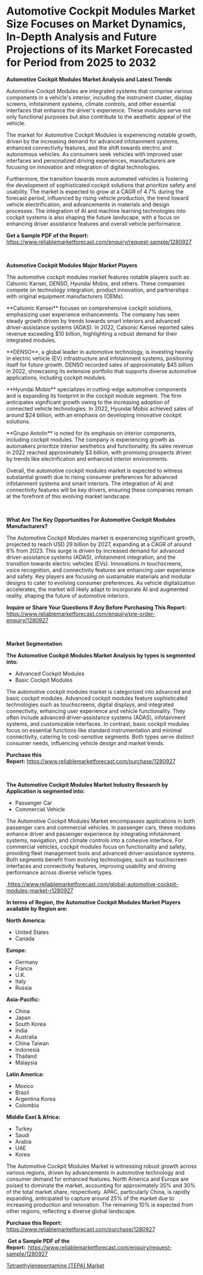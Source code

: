 <p><h1>Automotive Cockpit Modules Market Size Focuses on Market Dynamics, In-Depth Analysis and Future Projections of its Market Forecasted for Period from 2025 to 2032</h1></p><p><strong>Automotive Cockpit Modules Market Analysis and Latest Trends</strong></p>
<p><p>Automotive Cockpit Modules are integrated systems that comprise various components in a vehicle's interior, including the instrument cluster, display screens, infotainment systems, climate controls, and other essential interfaces that enhance the driver's experience. These modules serve not only functional purposes but also contribute to the aesthetic appeal of the vehicle.</p><p>The market for Automotive Cockpit Modules is experiencing notable growth, driven by the increasing demand for advanced infotainment systems, enhanced connectivity features, and the shift towards electric and autonomous vehicles. As consumers seek vehicles with improved user interfaces and personalized driving experiences, manufacturers are focusing on innovation and integration of digital technologies.</p><p>Furthermore, the transition towards more automated vehicles is fostering the development of sophisticated cockpit solutions that prioritize safety and usability. The market is expected to grow at a CAGR of 4.7% during the forecast period, influenced by rising vehicle production, the trend toward vehicle electrification, and advancements in materials and design processes. The integration of AI and machine learning technologies into cockpit systems is also shaping the future landscape, with a focus on enhancing driver assistance features and overall vehicle performance.</p></p>
<p><strong>Get a Sample PDF of the Report:&nbsp;</strong> <a href="https://www.reliablemarketforecast.com/enquiry/request-sample/1280927?utm_campaign=2324&utm_medium=2&utm_source=Github&utm_content=ia&utm_term=24032025&utm_id=automotive-cockpit-modules">https://www.reliablemarketforecast.com/enquiry/request-sample/1280927</a></p>
<p>&nbsp;</p>
<p><strong>Automotive Cockpit Modules Major Market Players</strong></p>
<p><p>The automotive cockpit modules market features notable players such as Calsonic Kansei, DENSO, Hyundai Mobis, and others. These companies compete on technology integration, product innovation, and partnerships with original equipment manufacturers (OEMs).</p><p>**Calsonic Kansei** focuses on comprehensive cockpit solutions, emphasizing user experience enhancements. The company has seen steady growth driven by trends towards smart interiors and advanced driver-assistance systems (ADAS). In 2022, Calsonic Kansei reported sales revenue exceeding $10 billion, highlighting a robust demand for their integrated modules.</p><p>**DENSO**, a global leader in automotive technology, is investing heavily in electric vehicle (EV) infrastructure and infotainment systems, positioning itself for future growth. DENSO recorded sales of approximately $45 billion in 2022, showcasing its extensive portfolio that supports diverse automotive applications, including cockpit modules.</p><p>**Hyundai Mobis** specializes in cutting-edge automotive components and is expanding its footprint in the cockpit module segment. The firm anticipates significant growth owing to the increasing adoption of connected vehicle technologies. In 2022, Hyundai Mobis achieved sales of around $24 billion, with an emphasis on developing innovative cockpit solutions.</p><p>**Grupo Antolin** is noted for its emphasis on interior components, including cockpit modules. The company is experiencing growth as automakers prioritize interior aesthetics and functionality. Its sales revenue in 2022 reached approximately $3 billion, with promising prospects driven by trends like electrification and enhanced interior environments.</p><p>Overall, the automotive cockpit modules market is expected to witness substantial growth due to rising consumer preferences for advanced infotainment systems and smart interiors. The integration of AI and connectivity features will be key drivers, ensuring these companies remain at the forefront of this evolving market landscape.</p></p>
<p>&nbsp;</p>
<p><strong>What Are The Key Opportunities For Automotive Cockpit Modules Manufacturers?</strong></p>
<p><p>The Automotive Cockpit Modules market is experiencing significant growth, projected to reach USD 29 billion by 2027, expanding at a CAGR of around 8% from 2023. This surge is driven by increased demand for advanced driver-assistance systems (ADAS), infotainment integration, and the transition towards electric vehicles (EVs). Innovations in touchscreens, voice recognition, and connectivity features are enhancing user experience and safety. Key players are focusing on sustainable materials and modular designs to cater to evolving consumer preferences. As vehicle digitalization accelerates, the market will likely adapt to incorporate AI and augmented reality, shaping the future of automotive interiors.</p></p>
<p><strong>Inquire or Share Your Questions If Any Before Purchasing This Report:</strong> <a href="https://www.reliablemarketforecast.com/enquiry/pre-order-enquiry/1280927?utm_campaign=2324&utm_medium=2&utm_source=Github&utm_content=ia&utm_term=24032025&utm_id=automotive-cockpit-modules">https://www.reliablemarketforecast.com/enquiry/pre-order-enquiry/1280927</a></p>
<p>&nbsp;</p>
<p><strong>Market Segmentation</strong></p>
<p><strong>The Automotive Cockpit Modules Market Analysis by types is segmented into:</strong></p>
<p><ul><li>Advanced Cockpit Modules</li><li>Basic Cockpit Modules</li></ul></p>
<p><p>The automotive cockpit modules market is categorized into advanced and basic cockpit modules. Advanced cockpit modules feature sophisticated technologies such as touchscreens, digital displays, and integrated connectivity, enhancing user experience and vehicle functionality. They often include advanced driver-assistance systems (ADAS), infotainment systems, and customizable interfaces. In contrast, basic cockpit modules focus on essential functions like standard instrumentation and minimal connectivity, catering to cost-sensitive segments. Both types serve distinct consumer needs, influencing vehicle design and market trends.</p></p>
<p><strong>Purchase this Report:&nbsp;</strong><a href="https://www.reliablemarketforecast.com/purchase/1280927?utm_campaign=2324&utm_medium=2&utm_source=Github&utm_content=ia&utm_term=24032025&utm_id=automotive-cockpit-modules">https://www.reliablemarketforecast.com/purchase/1280927</a></p>
<p>&nbsp;</p>
<p><strong>The Automotive Cockpit Modules Market Industry Research by Application is segmented into:</strong></p>
<p><ul><li>Passenger Car</li><li>Commercial Vehicle</li></ul></p>
<p><p>The Automotive Cockpit Modules Market encompasses applications in both passenger cars and commercial vehicles. In passenger cars, these modules enhance driver and passenger experience by integrating infotainment systems, navigation, and climate controls into a cohesive interface. For commercial vehicles, cockpit modules focus on functionality and safety, providing fleet management tools and advanced driver-assistance systems. Both segments benefit from evolving technologies, such as touchscreen interfaces and connectivity features, improving usability and driving performance across diverse vehicle types.</p></p>
<p><a href="https://www.reliablemarketforecast.com/global-automotive-cockpit-modules-market-r1280927?utm_campaign=2324&utm_medium=2&utm_source=Github&utm_content=ia&utm_term=24032025&utm_id=automotive-cockpit-modules">&nbsp;https://www.reliablemarketforecast.com/global-automotive-cockpit-modules-market-r1280927</a></p>
<p><strong>In terms of Region, the Automotive Cockpit Modules Market Players available by Region are:</strong></p>
<p>
    <p> <strong> North America: </strong>
        <ul>
            <li>United States</li>
            <li>Canada</li>
        </ul>
        </p> 
    <p> <strong> Europe: </strong>
        <ul>
            <li>Germany</li>
            <li>France</li>
            <li>U.K.</li>
            <li>Italy</li>
            <li>Russia</li>
        </ul>
        </p> 
    <p> <strong> Asia-Pacific: </strong>
        <ul>
            <li>China</li>
            <li>Japan</li>
            <li>South Korea</li>
            <li>India</li>
            <li>Australia</li>
            <li>China Taiwan</li>
            <li>Indonesia</li>
            <li>Thailand</li>
            <li>Malaysia</li>
        </ul>
        </p> 
    <p> <strong> Latin America: </strong>
        <ul>
            <li>Mexico</li>
            <li>Brazil</li>
            <li>Argentina Korea</li>
            <li>Colombia</li>
        </ul>
        </p> 
    <p> <strong> Middle East & Africa: </strong>
        <ul>
            <li>Turkey</li>
            <li>Saudi</li>
            <li>Arabia</li>
            <li>UAE</li>
            <li>Korea</li>
        </ul>
    </p>
    </p>
<p><p>The Automotive Cockpit Modules Market is witnessing robust growth across various regions, driven by advancements in automotive technology and consumer demand for enhanced features. North America and Europe are poised to dominate the market, accounting for approximately 35% and 30% of the total market share, respectively. APAC, particularly China, is rapidly expanding, anticipated to capture around 25% of the market due to increasing production and innovation. The remaining 10% is expected from other regions, reflecting a diverse global landscape.</p></p>
<p><strong>Purchase this Report: </strong><a href="https://www.reliablemarketforecast.com/purchase/1280927?utm_campaign=2324&utm_medium=2&utm_source=Github&utm_content=ia&utm_term=24032025&utm_id=automotive-cockpit-modules">https://www.reliablemarketforecast.com/purchase/1280927</a></p>
<p>&nbsp;<strong>Get a Sample PDF of the Report:&nbsp;&nbsp;</strong><a href="https://www.reliablemarketforecast.com/enquiry/request-sample/1280927?utm_campaign=2324&utm_medium=2&utm_source=Github&utm_content=ia&utm_term=24032025&utm_id=automotive-cockpit-modules">https://www.reliablemarketforecast.com/enquiry/request-sample/1280927</a></p>
<p><strong></strong></p>
<p><p><a href="https://github.com/janraimondo83/Market-Research-Report-List-1/blob/main/tetraethylenepentamine-tepa-market.md?utm_campaign=2324&utm_medium=2&utm_source=Github&utm_content=ia&utm_term=24032025&utm_id=automotive-cockpit-modules">Tetraethylenepentamine (TEPA) Market</a></p></p>